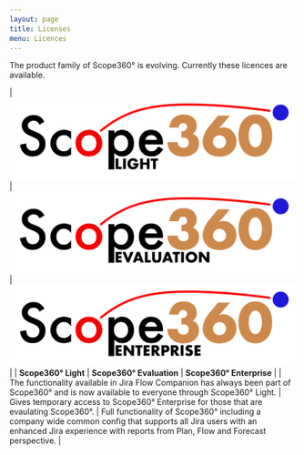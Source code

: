 ```yaml
---
layout: page
title: Licenses
menu: Licences
---
```


The product family of Scope360° is evolving. Currently these licences are available.

| ![logo](assets/images/logos/scope360logoLightB.svg) | ![logo](assets/images/logos/scope360logoEvaluationB.svg) | ![logo](assets/images/logos/scope360logoEnterpriseB.svg) |
| **Scope360° Light** | **Scope360° Evaluation** | **Scope360° Enterprise** |
| The functionality available in Jira Flow Companion has always been part of Scope360° and is now available to everyone through Scope360° Light. | Gives temporary access to Scope360° Enterprise for those that are evaulating Scope360°. | Full functionality of Scope360° including a company wide common config that supports all Jira users with an enhanced Jira experience with reports from Plan, Flow and Forecast perspective. |
